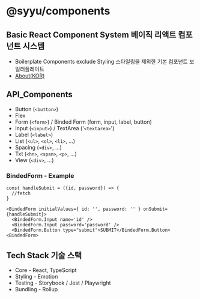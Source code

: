 # @syyu/components

## Basic React Component System 베이직 리액트 컴포넌트 시스템

- Boilerplate Components exclude Styling 스타일링을 제외한 기본 컴포넌트 보일러플레이트
- [About(KOR)](https://www.brewcoldblue.com/engineering/boilerplate-react-component-system)

## API_Components

- Button (`<button>`)
- Flex
- Form (`<form>`) / Binded Form (form, input, label, button)
- Input (`<input>`) / TextArea ('`<textarea>`')
- Label (`<label>`)
- List (`<ul>`, `<ol>`, `<li>`, ...)
- Spacing (`<div>`, ...)
- Txt (`<hn>`, `<span>`, `<p>`, ...)
- View (`<div>`, ...)

### BindedForm - Example

```
const handleSubmit = ({id, password}) => {
  //fetch
}

<BindedForm initialValues={ id: '', password: '' } onSubmit={handleSubmit}>
  <BindedForm.Input name='id' />
  <BindedForm.Input password='password' />
  <BindedForm.Button type="submit">SUBMIT</BindedForm.Button>
<BindedForm>
```

## Tech Stack 기술 스택

- Core - React, TypeScript
- Styling - Emotion
- Testing - Storybook / Jest / Playwright
- Bundling - Rollup

